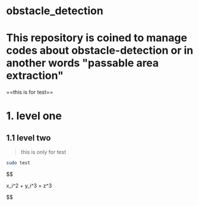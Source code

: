 # obstacle_detection
This repository is coined to manage codes about obstacle-detection or in another words "passable area extraction"
==========
==this is for test==

# 1. level one
## 1.1 level two
> this is only for test

```bash
sudo test
```
$$

x_i^2 + y_i^3 = z^3

$$

